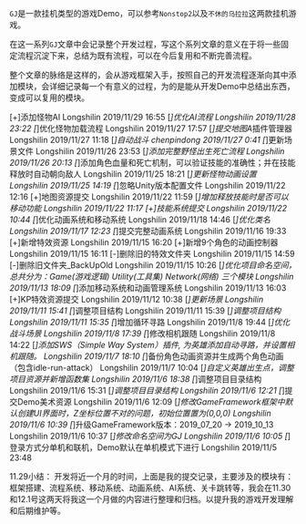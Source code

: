﻿﻿﻿﻿`GJ`是一款挂机类型的游戏Demo，可以参考`Nonstop2`以及`不休的乌拉拉`这两款挂机游戏。

在这一系列`GJ`文章中会记录整个开发过程，写这个系列文章的意义在于将一些固定流程沉淀下来，总结为既有流程，可以在今后复用和不断完善流程。

整个文章的脉络是这样的，会从游戏框架入手，按照自己的开发流程逐渐向其中添加模块，会详细记录每一个有意义的过程，为的是能从开发Demo中总结出东西，变成可以复用的模块。

[+]添加怪物AI Longshilin 2019/11/29 16:55
[*]优化AI流程 Longshilin 2019/11/28 23:22
[*]优化怪物加载流程 Longshilin 2019/11/27 17:57
[*]提交地图A*插件管理器 Longshilin 2019/11/27 11:18
[*]自动战斗 chenpindong 2019/11/27 0:41
[*]更新场景文件 Longshilin 2019/11/26 23:53
[*]添加完整野怪出生死亡流程 Longshilin 2019/11/26 20:13
[*]添加角色血量和死亡机制，可以验证技能的准确性；并在技能释放时自动朝向敌人 Longshilin 2019/11/25 18:21
[*]更新怪物动画设置 Longshilin 2019/11/25 14:19
[*]忽略Unity版本配置文件 Longshilin 2019/11/22 12:16
[+]地图资源提交 Longshilin 2019/11/22 11:59
[*]增加释放技能时是否可以移动功能 Longshilin 2019/11/22 11:17
[+]技能系统提交 Longshilin 2019/11/22 10:44
[*]优化动画系统和移动系统 Longshilin 2019/11/18 14:46
[*]优化类名 Longshilin 2019/11/17 12:23
[*]提交完整动画系统 Longshilin 2019/11/16 19:33
[+]新增特效资源 Longshilin 2019/11/15 16:20
[+]新增9个角色的动画控制器 Longshilin 2019/11/15 16:11
[-]删除旧的特效文件夹 Longshilin 2019/11/15 14:59
[-]删除旧文件夹_BackUpOld Longshilin 2019/11/15 10:26
[*]优化项目命名空间，总共分为：Game(游戏逻辑) Utility(工具集) Network(网络) 三个模块 Longshilin 2019/11/13 18:09
[*]添加移动系统和动画管理系统 Longshilin 2019/11/13 16:03
[+]KP特效资源提交 Longshilin 2019/11/12 10:38
[*]更新场景 Longshilin 2019/11/11 15:41
[*]调整项目结构 Longshilin 2019/11/11 15:39
[*]调整项目结构 Longshilin 2019/11/11 15:35
[*]增加循环寻路 Longshilin 2019/11/8 19:44
[*]优化战斗场景 Longshilin 2019/11/8 17:39
[*]修改相机跟随 Longshilin 2019/11/8 14:22
[*]添加SWS（Simple Way System）插件, 为英雄添加自动寻路，并设置相机跟随。 Longshilin 2019/11/7 18:10
[*]备份角色动画资源并生成两个角色动画（包含idle-run-attack） Longshilin 2019/11/7 10:04
[*]自定义英雄出生点，调整项目资源并新增函数集 Longshilin 2019/11/6 18:38
[*]调整项目目录结构 Longshilin 2019/11/6 15:31
[*]调整项目目录结构 Longshilin 2019/11/6 12:21
[*]提交Demo美术资源 Longshilin 2019/11/6 12:09
[*]修改GameFramework框架中默认创建UI界面时，Z坐标位置不对的问题，初始位置置为(0,0,0) Longshilin 2019/11/6 10:39
[*]升级GameFramework版本：2019_07_20 -> 2019_10_13 Longshilin 2019/11/6 10:37
[*]修改命名空间为GJ Longshilin 2019/11/6 10:05
[*]登录方式分单机和联机，Demo默认在单机模式下进行 Longshilin 2019/11/5 23:48

11.29小结：
开发将近一个月的时间，上面是我的提交记录，主要涉及的模块有：框架搭建、流程系统、移动系统、动画系统、AI系统、关卡跳转等，我会在11.30和12.1号这两天将我这一个月做的内容进行整理和归档。以提升我的游戏开发理解和后期维护等。